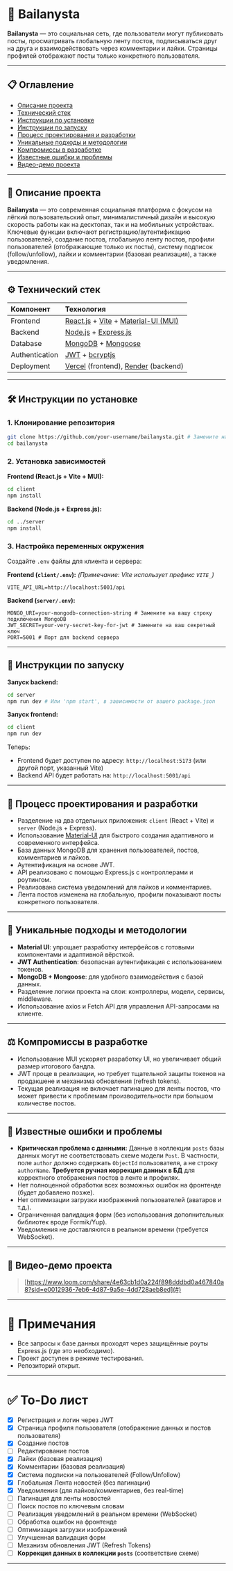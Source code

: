# 📱 Bailanysta

**Bailanysta** — это социальная сеть, где пользователи могут публиковать посты, просматривать глобальную ленту постов, подписываться друг на друга и взаимодействовать через комментарии и лайки. Страницы профилей отображают посты только конкретного пользователя.

---

## 📋 Оглавление

- [Описание проекта](#описание-проекта)
- [Технический стек](#технический-стек)
- [Инструкции по установке](#инструкции-по-установке)
- [Инструкции по запуску](#инструкции-по-запуску)
- [Процесс проектирования и разработки](#процесс-проектирования-и-разработки)
- [Уникальные подходы и методологии](#уникальные-подходы-и-методологии)
- [Компромиссы в разработке](#компромиссы-в-разработке)
- [Известные ошибки и проблемы](#известные-ошибки-и-проблемы)
- [Видео-демо проекта](#видео-демо-проекта)

---

## 📖 Описание проекта

**Bailanysta** — это современная социальная платформа с фокусом на лёгкий пользовательский опыт, минималистичный дизайн и высокую скорость работы как на десктопах, так и на мобильных устройствах. Ключевые функции включают регистрацию/аутентификацию пользователей, создание постов, глобальную ленту постов, профили пользователей (отображающие только их посты), систему подписок (follow/unfollow), лайки и комментарии (базовая реализация), а также уведомления.

---

## ⚙️ Технический стек

| Компонент | Технология |
|:---|:---|
| Frontend | [React.js](https://react.dev/) + [Vite](https://vitejs.dev/) + [Material-UI (MUI)](https://mui.com/) |
| Backend | [Node.js](https://nodejs.org/en) + [Express.js](https://expressjs.com/) |
| Database | [MongoDB](https://www.mongodb.com/) + [Mongoose](https://mongoosejs.com/) |
| Authentication | [JWT](https://jwt.io/) + [bcryptjs](https://www.npmjs.com/package/bcryptjs) |
| Deployment | [Vercel](https://nfact-lac.vercel.app/) (frontend), [Render](https://nfact.onrender.com) (backend) |

---

## 🛠 Инструкции по установке

### 1. Клонирование репозитория

```bash
git clone https://github.com/your-username/bailanysta.git # Замените на ваш URL репозитория
cd bailanysta
```

### 2. Установка зависимостей

**Frontend (React.js + Vite + MUI):**

```bash
cd client
npm install
```

**Backend (Node.js + Express.js):**

```bash
cd ../server
npm install
```

### 3. Настройка переменных окружения

Создайте `.env` файлы для клиента и сервера:

**Frontend (`client/.env`):**
*(Примечание: Vite использует префикс `VITE_`)*
```
VITE_API_URL=http://localhost:5001/api
```

**Backend (`server/.env`):**
```
MONGO_URI=your-mongodb-connection-string # Замените на вашу строку подключения MongoDB
JWT_SECRET=your-very-secret-key-for-jwt # Замените на ваш секретный ключ
PORT=5001 # Порт для backend сервера
```

---

## 🚀 Инструкции по запуску

**Запуск backend:**

```bash
cd server
npm run dev # Или 'npm start', в зависимости от вашего package.json
```

**Запуск frontend:**

```bash
cd client
npm run dev
```

Теперь:
- Frontend будет доступен по адресу: `http://localhost:5173` (или другой порт, указанный Vite)
- Backend API будет работать на: `http://localhost:5001/api`

---

## 🧠 Процесс проектирования и разработки

- Разделение на два отдельных приложения: `client` (React + Vite) и `server` (Node.js + Express).
- Использование [Material-UI](https://mui.com/) для быстрого создания адаптивного и современного интерфейса.
- База данных MongoDB для хранения пользователей, постов, комментариев и лайков.
- Аутентификация на основе JWT.
- API реализовано с помощью Express.js с контроллерами и роутингом.
- Реализована система уведомлений для лайков и комментариев.
- Лента постов изменена на глобальную, профили показывают посты конкретного пользователя.

---

## 🚀 Уникальные подходы и методологии

- **Material UI**: упрощает разработку интерфейсов с готовыми компонентами и адаптивной вёрсткой.
- **JWT Authentication**: безопасная аутентификация с использованием токенов.
- **MongoDB + Mongoose**: для удобного взаимодействия с базой данных.
- Разделение логики проекта на слои: контроллеры, модели, сервисы, middleware.
- Использование axios и Fetch API для управления API-запросами на клиенте.

---

## ⚖️ Компромиссы в разработке

- Использование MUI ускоряет разработку UI, но увеличивает общий размер итогового бандла.
- JWT проще в реализации, но требует тщательной защиты токенов на продакшене и механизма обновления (refresh tokens).
- Текущая реализация не включает пагинацию для ленты постов, что может привести к проблемам производительности при большом количестве постов.

---

## 🐞 Известные ошибки и проблемы

- **Критическая проблема с данными:** Данные в коллекции `posts` базы данных могут не соответствовать схеме модели `Post`. В частности, поле `author` должно содержать `ObjectId` пользователя, а не строку `authorName`. **Требуется ручная коррекция данных в БД** для корректного отображения постов в ленте и профилях.
- Нет полноценной обработки всех возможных ошибок на фронтенде (будет добавлено позже).
- Нет оптимизации загрузки изображений пользователей (аватаров и т.д.).
- Ограниченная валидация форм (без использования дополнительных библиотек вроде Formik/Yup).
- Уведомления не доставляются в реальном времени (требуется WebSocket).

---

## 🎥 Видео-демо проекта

> [https://www.loom.com/share/4e63cb1d0a224f898dddbd0a467840a8?sid=e0012936-7eb6-4d87-9a5e-4dd728aeb8ed](#)

---

# 📌 Примечания

- Все запросы к базе данных проходят через защищённые роуты Express.js (где это необходимо).
- Проект доступен в режиме тестирования.
- Репозиторий открыт.

---

# ✅ To-Do лист

- [x] Регистрация и логин через JWT
- [x] Страница профиля пользователя (отображение данных и постов пользователя)
- [x] Создание постов
- [ ] Редактирование постов
- [x] Лайки (базовая реализация)
- [x] Комментарии (базовая реализация)
- [x] Система подписки на пользователей (Follow/Unfollow)
- [x] Глобальная Лента новостей (без пагинации)
- [x] Уведомления (для лайков/комментариев, без real-time)
- [ ] Пагинация для ленты новостей
- [ ] Поиск постов по ключевым словам
- [ ] Реализация уведомлений в реальном времени (WebSocket)
- [ ] Обработка ошибок на фронтенде
- [ ] Оптимизация загрузки изображений
- [ ] Улучшенная валидация форм
- [ ] Механизм обновления JWT (Refresh Tokens)
- [ ] **Коррекция данных в коллекции `posts`** (соответствие схеме)

---
